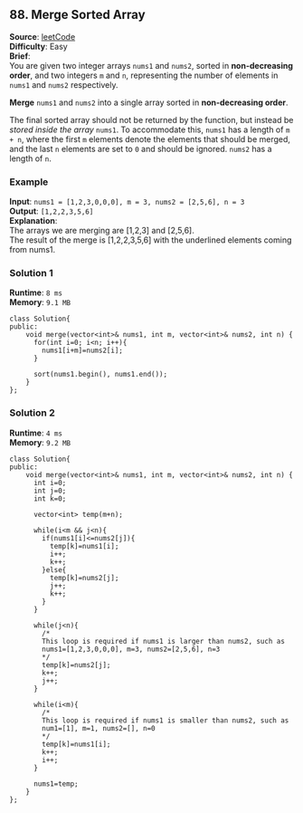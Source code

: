 ## 88. Merge Sorted Array   
**Source**: [leetCode](https://leetcode.com/problems/merge-sorted-array/)   
**Difficulty**: Easy   
**Brief**:   
You are given two integer arrays ``nums1`` and ``nums2``, sorted in **non-decreasing order**, and two integers ``m`` and ``n``, representing the number of elements in ``nums1`` and ``nums2`` respectively.   

**Merge** ``nums1`` and ``nums2`` into a single array sorted in **non-decreasing order**.   

The final sorted array should not be returned by the function, but instead be *stored inside the array* ``nums1``. To accommodate this, ``nums1`` has a length of ``m + n``, where the first ``m`` elements denote the elements that should be merged, and the last ``n`` elements are set to ``0`` and should be ignored. ``nums2`` has a length of ``n``.



### Example   
**Input**: ``nums1 = [1,2,3,0,0,0], m = 3, nums2 = [2,5,6], n = 3``   
**Output**: ``[1,2,2,3,5,6]``   
**Explanation**:   
The arrays we are merging are [1,2,3] and [2,5,6].   
The result of the merge is [1,2,2,3,5,6] with the underlined elements coming from nums1.   

### Solution 1   
**Runtime**: ``8 ms``   
**Memory**: ``9.1 MB``   
```
class Solution{
public:
    void merge(vector<int>& nums1, int m, vector<int>& nums2, int n) {
      for(int i=0; i<n; i++){
        nums1[i+m]=nums2[i];
      }
      
      sort(nums1.begin(), nums1.end());
    }
};
```   

### Solution 2   
**Runtime**: ``4 ms``   
**Memory**: ``9.2 MB``   
```
class Solution{
public:
    void merge(vector<int>& nums1, int m, vector<int>& nums2, int n) {
      int i=0;
      int j=0;
      int k=0;
      
      vector<int> temp(m+n);
      
      while(i<m && j<n){
        if(nums1[i]<=nums2[j]){
          temp[k]=nums1[i];
          i++;
          k++;
        }else{
          temp[k]=nums2[j];
          j++;
          k++;
        }
      }
      
      while(j<n){
        /*
        This loop is required if nums1 is larger than nums2, such as
        nums1=[1,2,3,0,0,0], m=3, nums2=[2,5,6], n=3
        */
        temp[k]=nums2[j];
        k++;
        j++;
      }
      
      while(i<m){
        /*
        This loop is required if nums1 is smaller than nums2, such as
        num1=[1], m=1, nums2=[], n=0
        */
        temp[k]=nums1[i];
        k++;
        i++;
      }
      
      nums1=temp;
    }
};
```   


